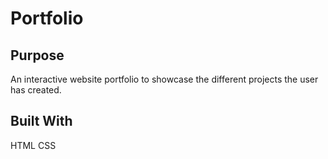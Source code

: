 # Portfolio

## Purpose
An interactive website portfolio to showcase the different projects the user has created.

## Built With
HTML
CSS

